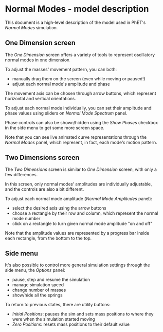 
# Normal Modes - model description

This document is a high-level description of the model used in PhET's
_Normal Modes_ simulation.

## One Dimension screen

The _One Dimension_ screen offers a variety of tools to represent oscillatory normal modes in one dimension.

To adjust the masses' movement pattern, you can both:

* manually drag them on the screen (even while moving or paused!)
* adjust each normal mode's amplitude and phase

The movement axis can be chosen through arrow buttons, which represent horizontal and vertical orientations.

To adjust each normal mode individually, you can set their amplitude and phase values using sliders
on _Normal Mode Spectrum_ panel.

Phase controls can also be shown/hidden using the _Show Phases_ checkbox in the side menu to get
some more screen space.

Note that you can see live animated curve representations through the _Normal Modes_ panel, which
represent, in fact, each mode's motion pattern.

## Two Dimensions screen

The _Two Dimensions_ screen is similar to _One Dimension_ screen, with only a few differences.

In this screen, only normal modes' amplitudes are individually adjustable, and the controls are
also a bit different.

To adjust each normal mode amplitude (_Normal Mode Amplitudes_ panel):

* select the desired axis using the arrow buttons
* choose a rectangle by their row and column, which represent the normal mode number
* click on a rectangle to turn given normal mode amplitude "on and off"

Note that the amplitude values are represented by a progress bar inside each rectangle, from the 
bottom to the top.

## Side menu

It's also possible to control more general simulation settings through the side menu, the _Options_
panel:

* pause, step and resume the simulation
* manage simulation speed
* change number of masses
* show/hide all the springs

To return to previous states, there are utility buttons:

* _Initial Positions_: pauses the sim and sets mass positions to where they were when the simulation started moving
* _Zero Positions_: resets mass positions to their default value